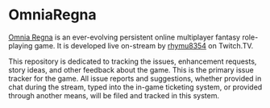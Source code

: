 # OmniaRegna

[Omnia Regna](https://omniaregna.com) is an ever-evolving persistent online
multiplayer fantasy role-playing game.  It is developed live on-stream by
[rhymu8354](https://www.twitch.tv/rhymu8354) on Twitch.TV.

This repository is dedicated to tracking the issues, enhancement requests,
story ideas, and other feedback about the game.  This is the primary issue
tracker for the game.  All issue reports and suggestions, whether provided in
chat during the stream, typed into the in-game ticketing system, or provided
through another means, will be filed and tracked in this system.
